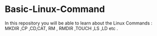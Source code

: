 # Basic-Linux-Command
In this  repository you will be able to learn about the Linux Commands : MKDIR ,CP ,CD,CAT, RM , RMDIR ,TOUCH ,LS ,LD  etc .

